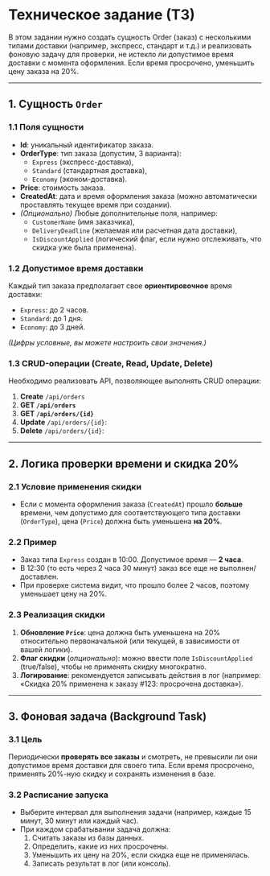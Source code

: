 # Техническое задание (ТЗ)

В этом задании нужно создать сущность Order (заказ) с несколькими типами доставки (например, экспресс, стандарт и т.д.) и реализовать фоновую задачу для проверки, не истекло ли допустимое время доставки с момента оформления. Если время просрочено, уменьшить цену заказа на 20%.

---

## 1. Сущность `Order`

### 1.1 Поля сущности

- **Id**: уникальный идентификатор заказа.
- **OrderType**: тип заказа (допустим, 3 варианта):
  - `Express` (экспресс-доставка),
  - `Standard` (стандартная доставка),
  - `Economy` (эконом-доставка).
- **Price**: стоимость заказа.
- **CreatedAt**: дата и время оформления заказа (можно автоматически проставлять текущее время при создании).
- _(Опционально)_ Любые дополнительные поля, например:
  - `CustomerName` (имя заказчика),
  - `DeliveryDeadline` (желаемая или расчетная дата доставки),
  - `IsDiscountApplied` (логический флаг, если нужно отслеживать, что скидка уже была применена).

### 1.2 Допустимое время доставки

Каждый тип заказа предполагает свое **ориентировочное** время доставки:
- `Express`: до 2 часов.
- `Standard`: до 1 дня.
- `Economy`: до 3 дней.

*(Цифры условные, вы можете настроить свои значения.)*

### 1.3 CRUD-операции (Create, Read, Update, Delete)

Необходимо реализовать API, позволяющее выполнять CRUD операции:

1. **Create** `/api/orders`
2. **GET `/api/orders`**
3. **GET `/api/orders/{id}`** 
4. **Update** `/api/orders/{id}`:
5. **Delete** `/api/orders/{id}`:

---

## 2. Логика проверки времени и скидка 20%

### 2.1 Условие применения скидки

- Если с момента оформления заказа (`CreatedAt`) прошло **больше** времени, чем допустимо для соответствующего типа доставки (`OrderType`), цена (`Price`) должна быть уменьшена **на 20%**.

### 2.2 Пример

- Заказ типа `Express` создан в 10:00. Допустимое время — **2 часа**.
- В 12:30 (то есть через 2 часа 30 минут) заказ все еще не выполнен/доставлен.
- При проверке система видит, что прошло более 2 часов, поэтому уменьшает цену на 20%.

### 2.3 Реализация скидки

1. **Обновление `Price`**: цена должна быть уменьшена на 20% относительно первоначальной (или текущей, в зависимости от вашей логики).
2. **Флаг скидки** (_опционально_): можно ввести поле `IsDiscountApplied` (true/false), чтобы не применять скидку многократно.
3. **Логирование**: рекомендуется записывать действия в лог (например: «Скидка 20% применена к заказу #123: просрочена доставка»).

---

## 3. Фоновая задача (Background Task)

### 3.1 Цель

Периодически **проверять все заказы** и смотреть, не превысили ли они допустимое время доставки для своего типа. Если время просрочено, применять 20%-ную скидку и сохранять изменения в базе.

### 3.2 Расписание запуска

- Выберите интервал для выполнения задачи (например, каждые 15 минут, 30 минут или каждый час).
- При каждом срабатывании задача должна:
  1. Считать заказы из базы данных.
  2. Определить, какие из них просрочены.
  3. Уменьшить их цену на 20%, если скидка еще не применялась.
  4. Записать результат в лог (или консоль).

